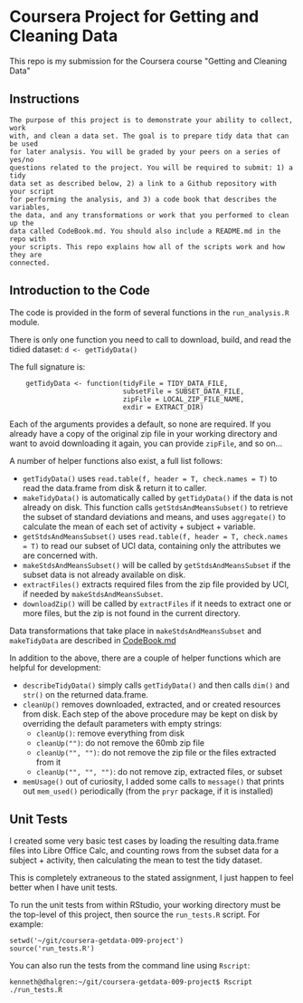 
# Coursera Project for Getting and Cleaning Data

This repo is my submission for the Coursera course "Getting and Cleaning Data"

## Instructions

    The purpose of this project is to demonstrate your ability to collect, work
    with, and clean a data set. The goal is to prepare tidy data that can be used
    for later analysis. You will be graded by your peers on a series of yes/no
    questions related to the project. You will be required to submit: 1) a tidy
    data set as described below, 2) a link to a Github repository with your script
    for performing the analysis, and 3) a code book that describes the variables,
    the data, and any transformations or work that you performed to clean up the
    data called CodeBook.md. You should also include a README.md in the repo with
    your scripts. This repo explains how all of the scripts work and how they are
    connected.

## Introduction to the Code

The code is provided in the form of several functions in the `run_analysis.R` module.

There is only one function you need to call to download, build, and read the
tidied dataset: `d <- getTidyData()`

The full signature is:

```
    getTidyData <- function(tidyFile = TIDY_DATA_FILE,
                            subsetFile = SUBSET_DATA_FILE,
                            zipFile = LOCAL_ZIP_FILE_NAME,
                            exdir = EXTRACT_DIR)
```

Each of the arguments provides a default, so none are required.  If you
already have a copy of the original zip file in your working directory and
want to avoid downloading it again, you can provide `zipFile`, and so on...

A number of helper functions also exist, a full list follows:

* `getTidyData()` uses `read.table(f, header = T, check.names = T)` to read the data.frame from disk & return it to caller.
* `makeTidyData()` is automatically called by `getTidyData()` if the data is not already on disk.  This function calls `getStdsAndMeansSubset()` to retrieve the subset of standard deviations and means, and uses `aggregate()` to calculate the mean of each set of activity + subject + variable.
* `getStdsAndMeansSubset()` uses `read.table(f, header = T, check.names = T)` to read our subset of UCI data, containing only the attributes we are concerned with.
* `makeStdsAndMeansSubset()` will be called by `getStdsAndMeansSubset` if the subset data is not already available on disk.
* `extractFiles()` extracts required files from the zip file provided by UCI, if needed by `makeStdsAndMeansSubset`.
* `downloadZip()` will be called by `extractFiles` if it needs to extract one or more files, but the zip is not found in the current directory.

Data transformations that take place in `makeStdsAndMeansSubset` and
`makeTidyData` are described in [CodeBook.md](CodeBook.md)

In addition to the above, there are a couple of helper functions which are
helpful for development:

* `describeTidyData()` simply calls `getTidyData()` and then calls `dim()` and `str()` on the returned data.frame.
* `cleanUp()` removes downloaded, extracted, and or created resources from disk.  Each step of the above procedure may be kept on disk by overriding the default parameters with empty strings:
    * `cleanUp()`: remove everything from disk
    * `cleanUp("")`: do not remove the 60mb zip file
    * `cleanUp("", "")`: do not remove the zip file or the files extracted from it
    * `cleanUp("", "", "")`: do not remove zip, extracted files, or subset
* `memUsage()` out of curiosity, I added some calls to `message()` that prints out `mem_used()` periodically (from the `pryr` package, if it is installed)

## Unit Tests

I created some very basic test cases by loading the resulting data.frame files
into Libre Office Calc, and counting rows from the subset data for a subject +
activity, then calculating the mean to test the tidy dataset.

This is completely extraneous to the stated assignment, I just happen to feel
better when I have unit tests.

To run the unit tests from within RStudio, your working directory must be the
top-level of this project, then source the `run_tests.R` script.  For example:

```
setwd('~/git/coursera-getdata-009-project')
source('run_tests.R')
```

You can also run the tests from the command line using `Rscript`:

```
kenneth@dhalgren:~/git/coursera-getdata-009-project$ Rscript ./run_tests.R
```
